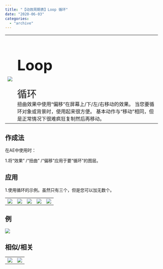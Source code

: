 ```yaml
---
title: "【动效周期表】Loop 循环"
date: "2020-06-03"
categories: 
  - "archive"
---
```


<table style="border-collapse: collapse;"><tbody class="table1"><tr><td><img src="https://mir.yuelili.com/user/AE/mg/foxcodex/Loop.gif"></td><td><h2 style="font-size: 36pt;">Loop</h2><div></div><span style="font-size: 24pt;">循环</span><div></div>扭曲效果中使用“偏移”在屏幕上/下/左/右移动的效果。 当您要循环对象或背景时，使用起来很方便。 基本动作与“移动”相同，但是正常情况下很难疯狂复制然后再移动。</td></tr></tbody></table>

## 作成法

在AE中使用时：

1.将“效果” /“扭曲” /“偏移”应用于要“循环”的图层。

## 应用

1.使用循环的示例。虽然只有三个，但是您可以加无数个。

<table><tbody class="table1"><tr><td><a href="https://yuelili.com/archive/loop/"><img src="https://mir.yuelili.com/user/AE/mg/foxcodex/Loop.gif"></a></td><td><img class="plus" src="https://mir.yuelili.com/user/AE/mg/foxcodex/plus.png"></td><td><a href="https://yuelili.com/archive/orbit/"><img src="https://mir.yuelili.com/user/AE/mg/foxcodex/Orbit.gif"></a></td><td><img class="plus" src="https://mir.yuelili.com/user/AE/mg/foxcodex/tri.png"></td><td><img src="https://mir.yuelili.com/user/AE/mg/foxcodex/Loop-Ex001.gif"></td></tr></tbody></table>

## 例

![](https://mir.yuelili.com/user/AE/mg/foxcodex/Loop-Ex001.gif)

## 相似/相关

<table style="border-collapse: collapse;"><tbody class="table1"><tr><td><a href="https://yuelili.com/archive/move/"><img src="https://mir.yuelili.com/user/AE/mg/foxcodex/Move.gif"></a></td><td><a href="https://yuelili.com/archive/offset/"><img src="https://mir.yuelili.com/user/AE/mg/foxcodex/Offset.gif"></a></td></tr></tbody></table>
